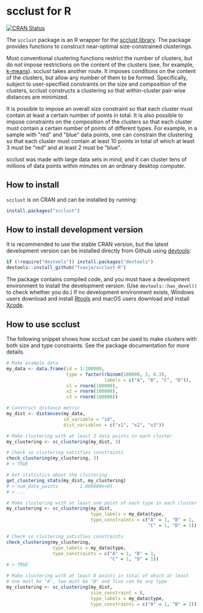 # scclust for R

[![CRAN Status](https://www.r-pkg.org/badges/version/scclust)](https://cran.r-project.org/package=scclust)

The `scclust` package is an R wrapper for the [scclust library](https://github.com/fsavje/scclust). The package provides functions to construct near-optimal size-constrained clusterings.

Most conventional clustering functions restrict the number of clusters, but do not impose restrictions on the content of the clusters (see, for example, [k-means](https://en.wikipedia.org/wiki/K-means_clustering)). scclust takes another route. It imposes conditions on the content of the clusters, but allow any number of them to be formed. Specifically, subject to user-specified constraints on the size and composition of the clusters, scclust constructs a clustering so that within-cluster pair-wise distances are minimized.

It is possible to impose an overall size constraint so that each cluster must contain at least a certain number of points in total. It is also possible to impose constraints on the composition of the clusters so that each cluster must contain a certain number of points of different types. For example, in a sample with "red" and "blue" data points, one can constrain the clustering so that each cluster must contain at least 10 points in total of which at least 3 must be "red" and at least 2 must be "blue".

scclust was made with large data sets in mind, and it can cluster tens of millions of data points within minutes on an ordinary desktop computer. 


## How to install

`scclust` is on CRAN and can be installed by running:

```R
install.packages("scclust")
```


## How to install development version

It is recommended to use the stable CRAN version, but the latest development version can be installed directly from Github using [devtools](https://github.com/hadley/devtools):

```R
if (!require("devtools")) install.packages("devtools")
devtools::install_github("fsavje/scclust-R")
```

The package contains compiled code, and you must have a development environment to install the development version. (Use `devtools::has_devel()` to check whether you do.) If no development environment exists, Windows users download and install [Rtools](https://cran.r-project.org/bin/windows/Rtools/) and macOS users download and install [Xcode](https://itunes.apple.com/us/app/xcode/id497799835).


## How to use scclust

The following snippet shows how scclust can be used to make clusters with both size and type constraints. See the package documentation for more details. 

```R
# Make example data
my_data <- data.frame(id = 1:100000,
                      type = factor(rbinom(100000, 3, 0.3),
                                    labels = c("A", "B", "C", "D")),
                      x1 = rnorm(100000),
                      x2 = rnorm(100000),
                      x3 = rnorm(100000))

# Construct distance metric
my_dist <- distances(my_data,
                     id_variable = "id",
                     dist_variables = c("x1", "x2", "x3"))

# Make clustering with at least 3 data points in each cluster
my_clustering <- sc_clustering(my_dist, 3)

# Check so clustering satisfies constraints
check_clustering(my_clustering, 3)
# > TRUE

# Get statistics about the clustering
get_clustering_stats(my_dist, my_clustering)
# > num_data_points        1.000000e+05
# > ...

# Make clustering with at least one point of each type in each cluster
my_clustering <- sc_clustering(my_dist,
                               type_labels = my_data$type,
                               type_constraints = c("A" = 1, "B" = 1,
                                                    "C" = 1, "D" = 1))

# Check so clustering satisfies constraints
check_clustering(my_clustering,
                 type_labels = my_data$type,
                 type_constraints = c("A" = 1, "B" = 1,
                                      "C" = 1, "D" = 1))
# > TRUE

# Make clustering with at least 8 points in total of which at least
# one must be "A", two must be "B" and five can be any type
my_clustering <- sc_clustering(my_dist,
                               size_constraint = 8,
                               type_labels = my_data$type,
                               type_constraints = c("A" = 1, "B" = 2))
```
